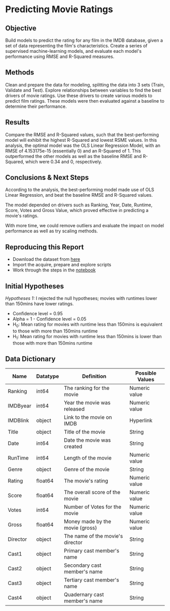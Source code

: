 # Predicting Movie Ratings

## Objective
Build models to predict the rating for any film in the IMDB database, given a set of data representing the film's characteristics. Create a series of supervised machine-learning models, and evaluate each model's performance using RMSE and R-Squared measures.

## Methods
Clean and prepare the data for modeling, splitting the data into 3 sets (Train, Validate and Test). Explore relationships between variables to find the best drivers of movie ratings. Use these drivers to create various models to predict film ratings. These models were then evaluated against a baseline to determine their performance. 

## Results
Compare the RMSE and R-Squared values, such that the best-performing model will exhibit the highest R-Squared and lowest RSME values. In this analysis, the optimal model was the OLS Linear Regression Model, with an RMSE of 4.153175e-15 (essentially 0) and an R-Squared of 1. This outperformed the other models as well as the baseline RMSE and R-Squared, which were 0.34 and 0, respectively.

## Conclusions & Next Steps
According to the analysis, the best-performing model made use of OLS Linear Regression, and beat the baseline RMSE and R-Squared values.

The model depended on drivers such as Ranking, Year, Date, Runtime, Score, Votes and Gross Value, which proved effective in predicting a movie's ratings.

With more time, we could remove outliers and evaluate the impact on model performance as well as try scaling methods.

## Reproducing this Report
- Download the dataset from [here](https://www.kaggle.com/mustafacicek/imdb-top-250-lists-1996-2020)
- Import the acquire, prepare and explore scripts
- Work through the steps in the [notebook](https://github.com/mariamnaqvi/predicting-movie-ratings/blob/main/final_report_imdb_ratings.ipynb)

## Initial Hypotheses
*Hypotheses 1:* I rejected the null hypotheses; movies with runtimes lower than 150mins have lower ratings.
* Confidence level = 0.95 
* Alpha = 1 - Confidence level = 0.05
* H<sub>0</sub>: Mean rating for movies with runtime less than 150mins is equivalent to those with more than 150mins runtime
* H<sub>1</sub>: Mean rating for movies with runtime less than 150mins is lower than those with more than 150mins runtime

## Data Dictionary
Name | Datatype | Definition | Possible Values 
--- | --- | --- | --- 
Ranking |  int64  | The ranking for the movie | Numeric value
IMDByear  | int64  | Year the movie was released |Numeric value
IMDBlink  | object | Link to the movie on IMDB | Hyperlink
Title     | object | Title of the movie | String
Date      | int64  | Date the movie was created | String
RunTime   | int64  | Length of the movie | Numeric value
Genre     | object | Genre of the movie | String
Rating    | float64 | The movie's rating | Numeric value
Score     | float64 | The overall score of the movie | Numeric value
Votes     | int64  | Number of Votes for the movie | Numeric value
Gross     | float64 | Money made by the movie (gross) | Numeric value
Director  | object | The name of the movie's director | String
Cast1     | object | Primary cast member's name | String
Cast2     | object | Secondary cast member's name | String
Cast3     | object | Tertiary cast member's name | String
Cast4     | object | Quadernary cast member's name | String

